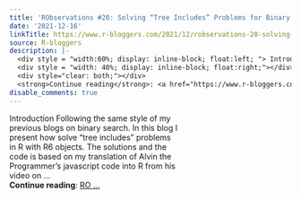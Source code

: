 ```yaml
---
title: 'RObservations #20: Solving “Tree Includes” Problems for Binary Trees'
date: '2021-12-16'
linkTitle: https://www.r-bloggers.com/2021/12/robservations-20-solving-tree-includes-problems-for-binary-trees/
source: R-bloggers
description: |-
  <div style = "width:60%; display: inline-block; float:left; "> Introduction Following the same style of my previous blogs on binary search. In this blog I present how solve “tree includes” problems in R with R6 objects. The solutions and the code is based on my translation of Alvin the Programmer’s javascript code into R from his video on ...</div>
  <div style = "width: 40%; display: inline-block; float:right;"></div>
  <div style="clear: both;"></div>
  <strong>Continue reading</strong>: <a href="https://www.r-bloggers.com/2021/12/robservations-20-solving-tree-includes-problems-for-binary-trees/">RO ...
disable_comments: true
---
```

<div style = "width:60%; display: inline-block; float:left; "> Introduction Following the same style of my previous blogs on binary search. In this blog I present how solve “tree includes” problems in R with R6 objects. The solutions and the code is based on my translation of Alvin the Programmer’s javascript code into R from his video on ...</div>
<div style = "width: 40%; display: inline-block; float:right;"></div>
<div style="clear: both;"></div>
<strong>Continue reading</strong>: <a href="https://www.r-bloggers.com/2021/12/robservations-20-solving-tree-includes-problems-for-binary-trees/">RO ...